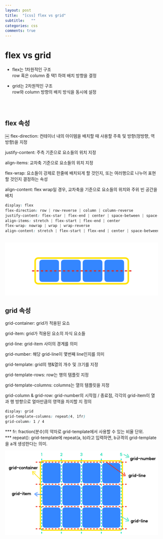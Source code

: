 ```yaml
---
layout: post
title:  "[css] flex vs grid"
subtitle:   ""
categories: css
comments: true
---
```



# flex vs grid
* flex는 1차원적인 구조<br>
row 혹은 column 중 택1 하여 배치 방향을 결정

* grid는 2차원적인 구조<br>
row와 column 방향의 배치 방식을 동시에 설정

<br>
<br>

## flex 속성
￼
flex-direction: 컨테이너 내의 아이템을 배치할 때 사용할 주축 및 방향(정방향, 역방향)을 지정

justify-content: 주측 기준으로 요소들의 위치 지정

align-items: 교차축 기준으로 요소들의 위치 지정

flex-wrap: 요소들이 강제로 한줄에 배치되게 할 것인지, 또는 여러행으로 나누어 표현 할 것인지 결정하는 속성

align-content: flex wrap일 경우, 교차축을 기준으로 요소들의 위치와 주위 빈 공간을 배치

```css
display: flex
flex-direction: row | row-reverse | column | column-reverse
justify-content: flex-star | flex-end | center | space-between | space-around | space-evenly
align-items: stretch | flex-start | flex-end | center
flex-wrap: nowrap | wrap | wrap-reverse
align-content: stretch | flex-start | flex-end | center | space-between | space-around 
 
```
<img src="/assets/img/flex.png" width="600px" height="auto">
<br>

## grid 속성

grid-container: grid가 적용된 요소

grid-item: grid가 적용된 요소의 자식 요소들

grid-line: grid-item 사이의 경계를 의미

grid-number: 해당 grid-line이 몇번째 line인지를 의미

grid-template: grid의 행&열의 개수 및 크기를 지정

grid-template-rows: row는 행의 템플릿 지정

grid-template-columns: columns는 열의 템플릿을 지정

grid-column & grid-row: grid-number의 시작점 / 종료점, 각각의 grid-item이 열과 행 방향으로 얼마만큼의 영역을 차지할 지 정의

```css
display: grid
grid-template-columns: repeat(4, 1fr)
grid-column: 1 / 4
```
*** fr: fraction(분수)의 약자로 grid-template에서 사용할 수 있는 비율 단위.<br>*** repeat(): grid-template에 repeat(a, b)라고 입력하면, b규격의 grid-template을 a개 생성한다는 의미.<br>

<img src="/assets/img/grid.png" width="600px" height="auto">
 